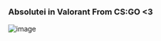 ### Absolutei in Valorant From CS:GO <3

![image](https://i.ibb.co/CmmndZp/4746a26c3ab2184d808847d7327d1187-1000x642x1.jpg)


<!--
**TaiLiung/TaiLiung** is a ✨ _special_ ✨ repository because its `README.md` (this file) appears on your GitHub profile.

Here are some ideas to get you started:

- 🔭 I’m currently working on ...
- 🌱 I’m currently learning ...
- 👯 I’m looking to collaborate on ...
- 🤔 I’m looking for help with ...
- 💬 Ask me about ...
- 📫 How to reach me: ...
- 😄 Pronouns: ...
- ⚡ Fun fact: ...
-->
